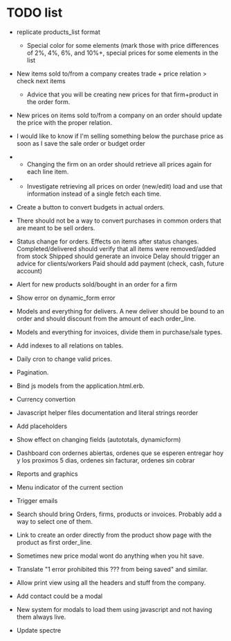 # TODO list

* replicate products_list format
    * Special color for some elements (mark those with price differences of 2%, 4%, 6%, and 10%+, special prices for some elements in the list
* New items sold to/from a company creates trade + price relation > check next items
    * Advice that you will be creating new prices for that firm+product in the order form.
* New prices on items sold to/from a company on an order should update the price with the proper relation.
* I would like to know if I'm selling something below the purchase price as soon as I save the sale order or budget order
* - Changing the firm on an order should retrieve all prices again for each line item.
* - Investigate retrieving all prices on order (new/edit) load and use that information instead of a single fetch each time.

* Create a button to convert budgets in actual orders.
* There should not be a way to convert purchases in common orders that are meant to be sell orders. 
* Status change for orders. Effects on items after status changes.
    Completed/delivered should verify that all items were removed/added from stock
    Shipped should generate an invoice
    Delay should trigger an advice for clients/workers
    Paid should add payment (check, cash, future account)
* Alert for new products sold/bought in an order for a firm
* Show error on dynamic_form error
* Models and everything for delivers. A new deliver should be bound to an order and should discount from the amount of each order_line.
* Models and everything for invoices, divide them in purchase/sale types.
* Add indexes to all relations on tables.
* Daily cron to change valid prices.
* Pagination.
* Bind js models from the application.html.erb.
* Currency convertion
* Javascript helper files documentation and literal strings reorder
* Add placeholders
* Show effect on changing fields (autototals, dynamicform)
* Dashboard con ordernes abiertas, ordenes que se esperen entregar hoy y los proximos 5 dias, ordenes sin facturar, ordenes sin cobrar
* Reports and graphics
* Menu indicator of the current section
* Trigger emails
* Search should bring Orders, firms, products or invoices. Probably add a way to select one of them.
* Link to create an order directly from the product show page with the product as first order_line.
* Sometimes new price modal wont do anything when you hit save.
* Translate "1 error prohibited this ??? from being saved" and similar.
* Allow print view using all the headers and stuff from the company.
* Add contact could be a modal
* New system for modals to load them using javascript and not having them always live.
* Update spectre
